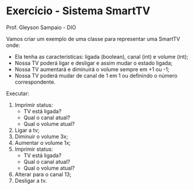 # Exercício - Sistema SmartTV
Prof. Gleyson Sampaio - DIO

Vamos criar um exemplo de uma classe para representar uma SmartTV onde:
- Ela tenha as características: ligada (boolean), canal (int) e volume (int);
- Nossa TV poderá ligar e desligar e assim mudar o estado ligada;
- Nossa TV aumentará e diminuirá o volume sempre em +1 ou -1;
- Nossa TV poderá mudar de canal de 1 em 1 ou definindo o número correspondente.

Executar:

1) Imprimir status:
    - TV está ligada?
    - Qual o canal atual?
    - Qual o volume atual?
2) Ligar a tv;
3) Diminuir o volume 3x;
4) Aumentar o volume 1x;
5) Imprimir status:
    - TV está ligada?
    - Qual o canal atual?
    - Qual o volume atual?
6) Alterar para o canal 13;
7) Desligar a tv.
